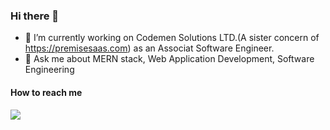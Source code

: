 ### Hi there 👋

- 🔭 I’m currently working on Codemen Solutions LTD.(A sister concern of https://premisesaas.com) as an Associat Software Engineer.
- 💬 Ask me about MERN stack, Web Application Development, Software Engineering
#### How to reach me
<a href='https://www.linkedin.com/in/zafor-khalid' style="margin:0">
<img src="https://img.shields.io/badge/LinkedIn-0077B5?style=for-the-badge&logo=linkedin&logoColor=white"> </img>
</a>




